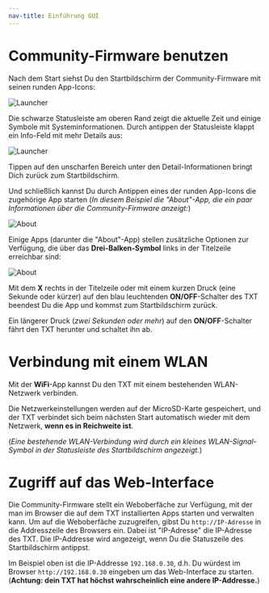 ```yaml
---
nav-title: Einführung GUI
---
```

# Community-Firmware benutzen

Nach dem Start siehst Du den Startbildschirm der Community-Firmware mit seinen runden App-Icons:

![Launcher](https://raw.githubusercontent.com/wiki/ftCommunity/ftcommunity-TXT/txt_cw.jpg "Beispielbild mit weiteren Apps")

Die schwarze Statusleiste am oberen Rand zeigt die aktuelle Zeit und einige Symbole mit Systeminformationen. Durch antippen der Statusleiste klappt ein Info-Feld mit mehr Details aus:

![Launcher](https://raw.githubusercontent.com/wiki/ftCommunity/ftcommunity-TXT/launcher-with-info-menu.png "Hauptbildschirm mit ausgeklapptem Info-Bereich")

Tippen auf den unscharfen Bereich unter den Detail-Informationen bringt Dich zurück zum Startbildschirm.


Und schließlich kannst Du durch Antippen eines der runden App-Icons die zugehörige App starten (_In diesem Beispiel die "About"-App, die ein paar Informationen über die Community-Firmware anzeigt:_)

![About](https://raw.githubusercontent.com/wiki/ftCommunity/ftcommunity-TXT/about.png "Screenshot der 'About'-App")

Einige Apps (darunter die "About"-App) stellen zusätzliche Optionen zur Verfügung, die über das **Drei-Balken-Symbol** links in der Titelzeile erreichbar sind:

![About](https://raw.githubusercontent.com/wiki/ftCommunity/ftcommunity-TXT/about-with-menu.png "Screenshot  der 'About'-App mit ausgeklapptem Options-Menü")

Mit dem **X** rechts in der Titelzeile oder mit einem kurzen Druck (eine Sekunde oder kürzer) auf den blau leuchtenden **ON/OFF**-Schalter des TXT beendest Du die App und kommst zum Startbildschirm zurück.

Ein längerer Druck (_zwei Sekunden oder mehr_) auf den **ON/OFF**-Schalter fährt den TXT herunter und schaltet ihn ab.

# Verbindung mit einem WLAN

Mit der **WiFi**-App kannst Du den TXT mit einem bestehenden WLAN-Netzwerk verbinden.

Die Netzwerkeinstellungen werden auf der MicroSD-Karte gespeichert, und der TXT verbindet sich beim nächsten Start automatisch wieder mit dem Netzwerk, **wenn es in Reichweite ist**.

(_Eine bestehende WLAN-Verbindung wird durch ein kleines WLAN-Signal-Symbol in der Statusleiste des Startbildschirm angezeigt._)

# Zugriff auf das Web-Interface

Die Community-Firmware stellt ein Weboberfäche zur Verfügung, mit der man im Browser die auf dem TXT installierten Apps starten und verwalten kann. Um auf die Weboberfäche zuzugreifen, gibst Du `http://IP-Adresse` in die Addresszeile des Browsers ein. Dabei ist "IP-Adresse" die IP-Adresse des TXT. Die IP-Addresse wird angezeigt, wenn Du die Statuszeile des Startbildschirm antippst.

Im Beispiel oben ist die IP-Addresse `192.168.0.30`, d.h. Du würdest im Browser `http://192.168.0.30` eingeben um das Web-Interface zu starten. (**Achtung: dein TXT hat höchst wahrscheinlich eine andere IP-Addresse.**)

